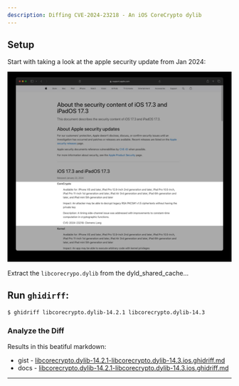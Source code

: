 ```yaml
---
description: Diffing CVE-2024-23218 - An iOS CoreCrypto dylib
---
```



## Setup

Start with taking a look at the apple security update from Jan 2024:

![Alt text](../../static/img/corecypto.jpg)


Extract the `libcorecrypo.dylib` from the dyld_shared_cache...

## Run `ghidirff`:

```bash
$ ghidriff libcorecrypto.dylib-14.2.1 libcorecrypto.dylib-14.3
```

### Analyze the Diff

Results in this beatiful markdown: 

- gist - [libcorecrypto.dylib-14.2.1-libcorecrypto.dylib-14.3.ios.ghidriff.md](https://gist.github.com/clearbluejar/395b6c4efb49b91217abb15b816223b8)
- docs - [libcorecrypto.dylib-14.2.1-libcorecrypto.dylib-14.3.ios.ghidriff.md](/diffs/Samples/Mac/libcorecrypto.dylib-14.2.1-libcorecrypto.dylib-14.3)


---









